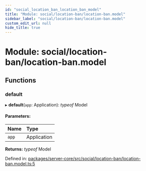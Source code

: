 ```yaml
---
id: "social_location_ban_location_ban_model"
title: "Module: social/location-ban/location-ban.model"
sidebar_label: "social/location-ban/location-ban.model"
custom_edit_url: null
hide_title: true
---
```


# Module: social/location-ban/location-ban.model

## Functions

### default

▸ **default**(`app`: Application): *typeof* Model

#### Parameters:

Name | Type |
:------ | :------ |
`app` | Application |

**Returns:** *typeof* Model

Defined in: [packages/server-core/src/social/location-ban/location-ban.model.ts:5](https://github.com/xr3ngine/xr3ngine/blob/716a06460/packages/server-core/src/social/location-ban/location-ban.model.ts#L5)
